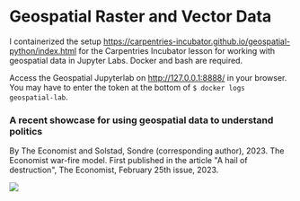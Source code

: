 # Geospatial Raster and Vector Data

I containerized the setup https://carpentries-incubator.github.io/geospatial-python/index.html for the Carpentries Incubator lesson for working with geospatial data in Jupyter Labs. Docker and bash are required.

Access the Geospatial Jupyterlab on http://127.0.0.1:8888/ in your browser. You may have to enter the token at the bottom of `$ docker logs geospatial-lab`.


### A recent showcase for using geospatial data to understand politics

By The Economist and Solstad, Sondre (corresponding author), 2023. The Economist war-fire model. First published in the article "A hail of destruction", The Economist, February 25th issue, 2023.


![](https://github.com/TheEconomist/the-economist-war-fire-model/raw/master/plots/live_ukraine_fire_map_animated_day_by_day.gif)
